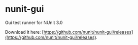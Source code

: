 nunit-gui
=========

Gui test runner for NUnit 3.0


Download it here: [https://github.com/nunit/nunit-gui/releases](https://github.com/nunit/nunit-gui/releases).
